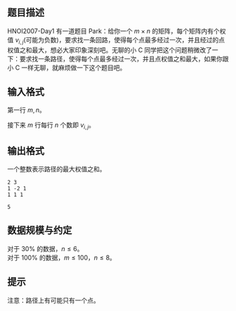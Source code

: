 ## 题目描述

HNOI2007-Day1 有一道题目 Park：给你一个 $m  \times  n$ 的矩阵，每个矩阵内有个权值 $v_{i,j}$(可能为负数)，要求找一条回路，使得每个点最多经过一次，并且经过的点权值之和最大，想必大家印象深刻吧。无聊的小 C 同学把这个问题稍微改了一下：要求找一条路径，使得每个点最多经过一次，并且点权值之和最大，如果你跟小 C 一样无聊，就麻烦做一下这个题目吧。

## 输入格式

第一行 $m, n$。

接下来 $m$ 行每行 $n$ 个数即 $v_{i,j}$。

## 输出格式

一个整数表示路径的最大权值之和。

```input1
2 3
1 -2 1
1 1 1
```
```output1
5
```

## 数据规模与约定

对于 $30\%$ 的数据，$n \leq 6$。\
对于 $100\%$ 的数据，$m \leq 100$，$n  \leq 8$。

## 提示

注意：路径上有可能只有一个点。